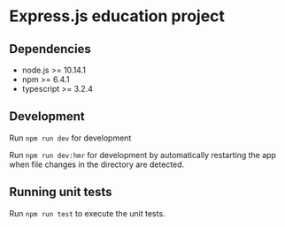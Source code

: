 # Express.js education project

## Dependencies
* node.js >= 10.14.1
* npm >= 6.4.1
* typescript >= 3.2.4

## Development

Run `npm run dev` for development

Run `npm run dev:hmr` for development by automatically restarting the app when file changes in the directory are detected.

## Running unit tests

Run `npm run test` to execute the unit tests.
